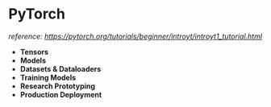 # PyTorch
<i>reference: <a>https://pytorch.org/tutorials/beginner/introyt/introyt1_tutorial.html</a></i>
- **Tensors**
- **Models**
- **Datasets & Dataloaders**
- **Training Models**
- **Research Prototyping**
- **Production Deployment**

